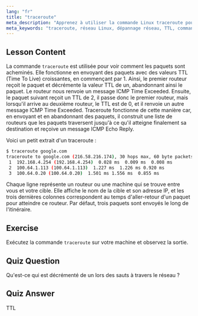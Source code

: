 ```yaml
---
lang: "fr"
title: "traceroute"
meta_description: "Apprenez à utiliser la commande Linux traceroute pour tracer les routes réseau et dépanner la connectivité. Comprenez le TTL et le routage des paquets pour les débutants."
meta_keywords: "traceroute, réseau Linux, dépannage réseau, TTL, commandes Linux, débutant, tutoriel"
---
```


## Lesson Content

La commande `traceroute` est utilisée pour voir comment les paquets sont acheminés. Elle fonctionne en envoyant des paquets avec des valeurs TTL (Time To Live) croissantes, en commençant par 1. Ainsi, le premier routeur reçoit le paquet et décrémente la valeur TTL de un, abandonnant ainsi le paquet. Le routeur nous renvoie un message ICMP Time Exceeded. Ensuite, le paquet suivant reçoit un TTL de 2, il passe donc le premier routeur, mais lorsqu'il arrive au deuxième routeur, le TTL est de 0, et il renvoie un autre message ICMP Time Exceeded. Traceroute fonctionne de cette manière car, en envoyant et en abandonnant des paquets, il construit une liste de routeurs que les paquets traversent jusqu'à ce qu'il atteigne finalement sa destination et reçoive un message ICMP Echo Reply.

Voici un petit extrait d'un traceroute :

```bash
$ traceroute google.com
traceroute to google.com (216.58.216.174), 30 hops max, 60 byte packets
 1  192.168.4.254 (192.168.4.254)  0.028 ms  0.009 ms  0.008 ms
 2  100.64.1.113 (100.64.1.113)  1.227 ms  1.226 ms 0.920 ms
 3  100.64.0.20 (100.64.0.20)  1.501 ms 1.556 ms  0.855 ms
```

Chaque ligne représente un routeur ou une machine qui se trouve entre vous et votre cible. Elle affiche le nom de la cible et son adresse IP, et les trois dernières colonnes correspondent au temps d'aller-retour d'un paquet pour atteindre ce routeur. Par défaut, trois paquets sont envoyés le long de l'itinéraire.

## Exercise

Exécutez la commande `traceroute` sur votre machine et observez la sortie.

## Quiz Question

Qu'est-ce qui est décrémenté de un lors des sauts à travers le réseau ?

## Quiz Answer

TTL
